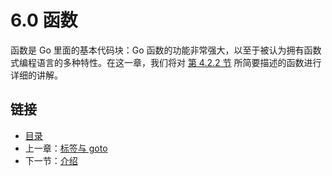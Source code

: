 # 6.0 函数

函数是 Go 里面的基本代码块：Go 函数的功能非常强大，以至于被认为拥有函数式编程语言的多种特性。在这一章，我们将对 [第 4.2.2 节](04.2.md) 所简要描述的函数进行详细的讲解。

## 链接

- [目录](go入门教程-目录.md)
- 上一章：[标签与 goto](05.6.md)
- 下一节：[介绍](06.1.md)